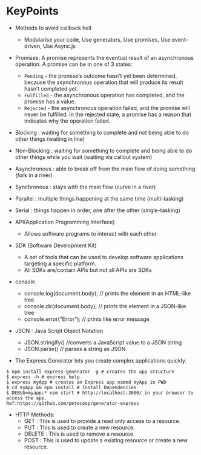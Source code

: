 # KeyPoints

* Methods to avoid callback hell
    *  Modularise your code, Use generators, Use promises, Use event-driven, Use Async.js

* Promises: A promise represents the eventual result of an asynchronous operation. A promise can be in one of 3 states:
     * `Pending` - the promise’s outcome hasn’t yet been determined, because the asynchronous operation that will produce its result hasn’t completed yet.
     * `Fulfilled` - the asynchronous operation has completed, and the promise has a value.
     * `Rejected` - the asynchronous operation failed, and the promise will never be fulfilled. In the rejected state, a promise has a reason that indicates why the operation failed.

* Blocking : waiting for something to complete and not being able to do other things (waiting in line)
* Non-Blocking : waiting for something to complete and being able to do other things while you wait (waiting via callout system)

* Asynchronous : able to break off from the main flow of doing something (fork in a river)
* Synchronous : stays with the main flow (curve in a river)

* Parallel : multiple things happening at the same time (multi-tasking)
* Serial : things happen in order, one after the other (single-tasking)

* API(Application Programming Interface)
    * Allows software programs to interact with each other
* SDK (Software Development Kit)
    * A set of tools that can be used to develop software applications targeting a specific platform.
    * All SDKs are/contain APIs but not all APIs are SDKs

* console
    * console.log(document.body); //  prints the element in an HTML-like tree
    * console.dir(document.body); //  prints the element in a JSON-like tree
    * console.error("Error"); //  prints like error message

* JSON : Java Script Object Notation
    * JSON.stringify() //converts a JavaScript value to a JSON string
    * JSON.parse() // parses a string as JSON

*  The Express Generator lets you create complex applications quickly.
```
$ npm install express-generator -g # creates the app structure
$ express -h # express help
$ express myApp # creates an Express app named myApp in PWD
$ cd myApp && npm install # Install Dependencies
$ DEBUG=myapp:* npm start # http://localhost:3000/ in your browser to access the app.
Ref:https://github.com/petecoop/generator-express
``` 

* HTTP Methods:
    - GET     : This is used to provide a read only access to a resource.
    - PUT     : This is used to create a new resource.
    - DELETE  : This is used to remove a resource.
    - POST    : This is used to update a existing resource or create a new resource.